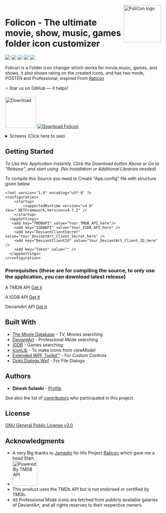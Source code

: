 <a href="https://dineshsolanki.github.io/FoliCon/">
    <img src="https://github.com/dinesh-solanki/Project-Assets/blob/master/Folicon/folicon Icon.png" alt="FoliCon logo" title="FoliCon" align="right" height="120" />
</a>

# Folicon - The ultimate movie, show, music, games folder icon customizer

<img src="https://img.shields.io/github/commits-since/DineshSolanki/Folicon/latest/master"> <img src="https://img.shields.io/github/repo-size/dinesh-solanki/folicon.svg?logo=FoliconRepoSize"> <img src="https://img.shields.io/github/downloads/dineshsolanki/FoliCon/total?color=blue&style=plastic"> <img src="https://img.shields.io/github/last-commit/dinesh-solanki/folicon.svg?logo=FoliconLastCommit"> <img src="https://img.shields.io/github/issues/DineshSolanki/Folicon">

Folicon is a Folder icon changer which works for movie,music, games, and shows, it also shows rating on the created icons, and has two mode, POSTER and Professional, inspired From [Raticon](https://github.com/Jamedjo/Raticon)

:star: Star us on GitHub — it helps!

[<img height=100  alt="Download" src="https://user-images.githubusercontent.com/15937452/61147148-51575280-a4f9-11e9-953e-3989e58ed067.png" />](https://github.com/dinesh-solanki/Folicon/releases/latest) [![Download Folicon](https://a.fsdn.com/con/app/sf-download-button)](https://sourceforge.net/projects/folicon/files/latest/download)

<details>
  <summary>Screens (Click here to see) </summary>
    
![Before](https://github.com/dinesh-solanki/Project-Assets/blob/master/Folicon/before.png)
![After](https://github.com/dinesh-solanki/Project-Assets/blob/master/Folicon/after.jpg)
![Searching](https://github.com/dinesh-solanki/Project-Assets/blob/master/Folicon/searchingpro.jpg)
![Description](https://github.com/dinesh-solanki/Project-Assets/blob/master/Folicon/posterresult.jpg)
![Description](https://github.com/dinesh-solanki/Project-Assets/blob/master/Folicon/downloading.png)
![Description](https://github.com/dinesh-solanki/Project-Assets/blob/master/Folicon/mainview.png)
</details>


## Getting Started
*To Use this Application Instantly, Click the Download button Above or Go to "Release", and start using. (No Installation or Additional Libraries needed)*

To compile this Source you need to Create "App.config" file with structure given below
```
<?xml version="1.0" encoding="utf-8" ?>
<configuration>
    <startup> 
        <supportedRuntime version="v4.0" sku=".NETFramework,Version=v4.7.2" />
    </startup>
  <appSettings>
   <add key="TMDBAPI" value="Your_TMDB_API_here"/>
    <add key="IGDBAPI" value="Your_IGDB_API_here" />
    <add key="DeviantClientSecret" value="Your_DeviantArt_Client_Secret_here" />
    <add key="DeviantClientId" value="Your_DeviantArt_Client_ID_here" />
    <add key="Token" value="" />
  </appSettings>
</configuration>
```
### Prerequisites (these are for compiling the source, to only use the application, you can download latest release)
A TMDB API [Get it](https://www.themoviedb.org/settings/api)

A IGDB API [Get it](https://api.igdb.com/)

DeviantArt API [Get it](https://www.deviantart.com/developers/register)

## Built With

* [The Movie Database](https://www.themoviedb.org/) - TV, Movies searching
* [DeviantArt](https://www.deviantart.com/) - Professional Mode searching
* [IGDB](https://www.igdb.com/) - Games searching
* [IconLib](https://www.codeproject.com/Articles/16178/IconLib-Icons-Unfolded-MultiIcon-and-Windows-Vista) - To make Icons from viewModel
* [Extended WPF Toolkit™](https://github.com/xceedsoftware/wpftoolkit) - For Custom Controls
* [Ookii.Dialogs.Wpf](https://github.com/caioproiete/ookii-dialogs-wpf) - For File Dialogs

## Authors

* **Dinesh Solanki** - [Profile](https://github.com/dineshsolanki)

See also the list of [contributors](https://github.com/dineshsolanki/Folicon/graphs/contributors) who participated in this project.

## License
[GNU General Public License v3.0](https://github.com/DineshSolanki/FoliCon/blob/master/LICENSE)

## Acknowledgments

* A very Big thanks to [Jamedjo](https://github.com/Jamedjo) for His Project [Raticon](http://jamedjo.github.io/Raticon) which gave me a head Start.
* <img height=80 alt="Powered By TMDB API" src="https://github.com/dinesh-solanki/Folicon/blob/master/Folicon_Native/Resources/TMDB%20black%20logo.png" />
* This product uses the TMDb API but is not endorsed or certified by TMDb.
* All Professional Mode icons are fetched from publicly available galaries of DeviantArt, and all rights reserves to their respective owners.

